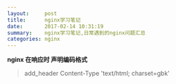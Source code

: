 ```yaml
---
layout:     post
title:      nginx学习笔记
date:       2017-02-14 10:31:19
summary:    nginx学习笔记,日常遇到的nginx问题汇总
categories: nginx 
---
```


**nginx 在响应时 声明编码格式**
<blockquote>add_header Content-Type 'text/html; charset=gbk'<blockquote>
